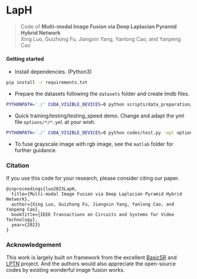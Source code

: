 # LapH
> Code of **Multi-modal Image Fusion via Deep Laplacian Pyramid Hybrid Network** <br>
> Xing Luo, Guizhong Fu, Jiangxin Yang, Yanlong Cao, and Yanpeng Cao

#### Getting started

- Install dependencies. (Python3)
```bash
pip install -r requirements.txt
```

- Prepare the datasets following the ```datasets``` folder and create lmdb files.
```bash
PYTHONPATH='./' CUDA_VISIBLE_DEVICES=0 python scripts/data_preparation/create_lmdb.py
```

- Quick training/testing/testing_speed demo. Change and adapt the yml file ```options/*/*.yml``` at your wish.
```bash
PYTHONPATH='./' CUDA_VISIBLE_DEVICES=0 python codes/test.py -opt options/test/test_LapH_IV.yml
```

- To fuse grayscale image with rgb image, see the ```matlab``` folder for further guidance.

### Citation
If you use this code for your research, please consider citing our paper.
```
@inproceedings{luo2023LapH,
  title={Multi-modal Image Fusion via Deep Laplacian Pyramid Hybrid Network},
  author={Xing Luo, Guizhong Fu, Jiangxin Yang, Yanlong Cao, and Yanpeng Cao},
  booktitle={IEEE Transactions on Circuits and Systems for Video Technology},
  year={2023}
}
```

### Acknowledgement
This work is largely built on framework from the excellent [BasicSR](https://github.com/xinntao/BasicSR) and [LPTN](https://github.com/csjliang/LPTN) project.
And the authors would also appreciate the open-source codes by existing wonderful image fusion works.